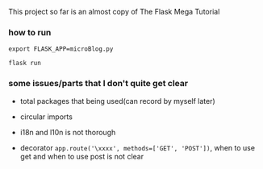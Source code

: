 This project so far is an almost copy of The Flask Mega Tutorial

### how to run

`export FLASK_APP=microBlog.py`

`flask run`

### some issues/parts that I don't quite get clear

* total packages that being used(can record by myself later)

* circular imports

* i18n and l10n is not thorough

* decorator `app.route('\xxxx', methods=['GET', 'POST'])`, when to use get and when to use post is not clear
